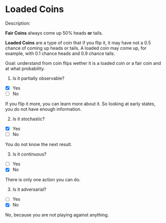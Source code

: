 # Loaded Coins

Description:

**Fair Coins** always come up 50% heads **or** tails.

**Loaded Coins** are a type of coin that if you flip it, it may have not a 0.5 chance of coming up heads or tails. A loaded coin may come up, for example, with 0.1 chance heads and 0.9 chance tails.

Goal: understand from coin flips wether it is a loaded coin or a fair coin and at what probability.

1. Is it partially observable?

* [x] Yes
* [ ] No

If you flip it more, you can learn more about it. So looking at early states, you do not have enough information.

2. Is it stochastic?

* [x] Yes
* [ ] No

You do not know the next result.

3. Is it continuous?

* [ ] Yes
* [x] No

There is only one action you can do.

3. Is it adversarial?

* [ ] Yes
* [x] No

No, because you are not playing against anything.

